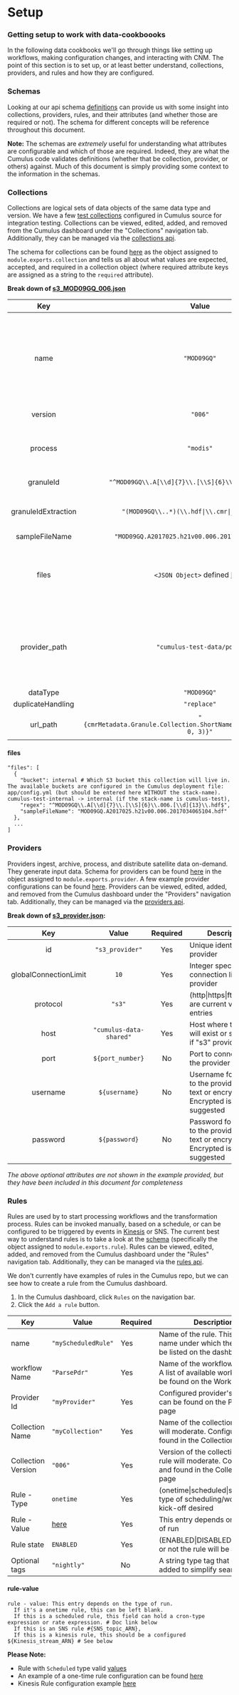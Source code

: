 # Setup

### Getting setup to work with data-cookboooks

In the following data cookbooks we'll go through things like setting up workflows, making configuration changes, and interacting with CNM. The point of this section is to set up, or at least better understand, collections, providers, and rules and how they are configured.


### Schemas

Looking at our api schema [definitions](https://github.com/nasa/cumulus/tree/master/packages/api/models/schemas.js) can provide us with some insight into collections, providers, rules, and their attributes (and whether those are required or not). The schema for different concepts will be reference throughout this document.

**Note:** The schemas are _extremely_ useful for understanding what attributes are configurable and which of those are required. Indeed, they are what the Cumulus code validates definitions (whether that be collection, provider, or others) against. Much of this document is simply providing some context to the information in the schemas.


### Collections

Collections are logical sets of data objects of the same data type and version. We have a few [test collections](https://github.com/nasa/cumulus/tree/master/example/data/collections) configured in Cumulus source for integration testing. Collections can be viewed, edited, added, and removed from the Cumulus dashboard under the "Collections" navigation tab. Additionally, they can be managed via the [collections api](https://nasa.github.io/cumulus-api/?language=Python#list-collections).

The schema for collections can be found [here](https://github.com/nasa/cumulus/tree/master/packages/api/models/schemas.js) as the object assigned to `module.exports.collection` and tells us all about what values are expected, accepted, and required in a collection object (where required attribute keys are assigned as a string to the `required` attribute).

**Break down of [s3_MOD09GQ_006.json](https://github.com/nasa/cumulus/tree/master/example/data/collections/s3_MOD09GQ_006.json)**

|Key  |Value|Required  |Description|
|:---:|:-----:|:--------:|---|
|name |`"MOD09GQ"`|Yes|The name attribute designates the name of the collection. This is the name under which the collection will be displayed on the dashboard|
|version|`"006"`|Yes|A version tag for the collection|
|process|`"modis"`|Yes|The options for this are found in "ChooseProcess and in workflows.yml|
|granuleId|`"^MOD09GQ\\.A[\\d]{7}\\.[\\S]{6}\\.006.[\\d]{13}$"`|Yes|REGEX to match granuleId|
|granuleIdExtraction|`"(MOD09GQ\\..*)(\\.hdf\|\\.cmr\|_ndvi\\.jpg)"`|Yes|REGEX that extracts granuleId from file names|
|sampleFileName|`"MOD09GQ.A2017025.h21v00.006.2017034065104.hdf"`|Yes|...|
|files|`<JSON Object>` defined [here](#files)|Yes|Describe the individual files that will exist for each granule in this collection (size, browse, meta, etc.)|
|provider_path|`"cumulus-test-data/pdrs"`|No|This collection is expecting to find data in a `cumulus-test-data/pdrs` directory, whether that be in S3 or at an http endpoint|
|dataType|`"MOD09GQ"`|No|# TODO|
|duplicateHandling|`"replace"`|(replace|version|skip) determines granule duplicate handling scheme|
|url_path|`"{cmrMetadata.Granule.Collection.ShortName}/{substring(file.name, 0, 3)}"`|No|Filename without extension|


#### files
```
"files": [
  {
    "bucket": internal # Which S3 bucket this collection will live in. The available buckets are configured in the Cumulus deployment file: app/config.yml (but should be entered here WITHOUT the stack-name). cumulus-test-internal -> internal (if the stack-name is cumulus-test),
    "regex": "^MOD09GQ\\.A[\\d]{7}\\.[\\S]{6}\\.006.[\\d]{13}\\.hdf$",
    "sampleFileName": "MOD09GQ.A2017025.h21v00.006.2017034065104.hdf"
  },
  ...
]
```


### Providers

Providers ingest, archive, process, and distribute satellite data on-demand. They generate input data. Schema for providers can be found [here](https://github.com/nasa/cumulus/tree/master/packages/api/models/schemas.js) in the object assigned to `module.exports.provider`. A few example provider configurations can be found [here](https://github.com/nasa/cumulus/tree/master/example/data/providers). Providers can be viewed, edited, added, and removed from the Cumulus dashboard under the "Providers" navigation tab. Additionally, they can be managed via the [providers api](https://nasa.github.io/cumulus-api/?language=Python#list-providers).

**Break down of [s3_provider.json](https://github.com/nasa/cumulus/tree/tree/example/data/providers/s3_provider.json):**

|Key|Value|Required|Description|
|:---:|:-----:|:------:|-----------|
|id|`"s3_provider"`|Yes|Unique identifier for provider|
|globalConnectionLimit|`10`|Yes|Integer specifying the connection limit to the provider|
|protocol|`"s3"`|Yes|(http\|https\|ftp\|sftp\|s3) are current valid entries|
|host|`"cumulus-data-shared"`|Yes|Host where the files will exist or s3 bucket if "s3" provider|
|port|`${port_number}`|No|Port to connect with the provider on|
|username|`${username}`|No|Username for access to the provider. Plain-text or encrypted. Encrypted is highly suggested|
|password|`${password}`|No|Password for accces to the provider. Plain-text or encrypted. Encrypted is highly suggested|

_The above optional attributes are not shown in the example provided, but they have been included in this document for completeness_


### Rules

Rules are used by to start processing workflows and the transformation process. Rules can be invoked manually, based on a schedule, or can be configured to be triggered by events in [Kinesis](./cnm-workflow.md) or SNS. The current best way to understand rules is to take a look at the [schema](https://github.com/nasa/cumulus/tree/master/packages/api/models/schemas.js) (specifically the object assigned to `module.exports.rule`). Rules can be viewed, edited, added, and removed from the Cumulus dashboard under the "Rules" navigation tab. Additionally, they can be managed via the [rules api](https://nasa.github.io/cumulus-api/?language=Python#list-rules).

We don't currently have examples of rules in the Cumulus repo, but we can see how to create a rule from the Cumulus dashboard.
1. In the Cumulus dashboard, click `Rules` on the navigation bar.
2. Click the `Add a rule` button.

|Key|Value|Required|Description|
|---|-----|--------|-----------|
|name|`"myScheduledRule"`|Yes|Name of the rule. This is the name under which the rule will be listed on the dashboard|
|workflow Name|`"ParsePdr"`|Yes|Name of the workflow to be run. A list of available workflows can be found on the Workflows page|
|Provider Id|`"myProvider"`|Yes|Configured provider's iD. This can be found on the Providerse page|
|Collection Name|`"myCollection"`|Yes|Name of the collection this rule will moderate. Configured and found in the Collections page|
|Collection Version|`"006"`|Yes|Version of the collection this rule will moderate. Configured and found in the Collections page|
|Rule - Type|`onetime`|Yes|(onetime\|scheduled\|sns\|kinesis) type of scheduling/workflow kick-off desired|
|Rule - Value|[here](#rule-value)|Yes|This entry depends on the type of run|
|Rule state|`ENABLED`|Yes|(ENABLED\|DISABLED) whether or not the rule will be active|
|Optional tags|`"nightly"`|No|A string type tag that can be added to simplify search|

#### rule-value
```
rule - value: This entry depends on the type of run.
  If it's a onetime rule, this can be left blank.
  If this is a scheduled rule, this field can hold a cron-type expression or rate expression. # Doc link below
  If this is an SNS rule #{SNS_topic_ARN},
  If this is a kinesis rule, this should be a configured ${Kinesis_stream_ARN} # See below
```

**Please Note:**
* Rule with `Scheduled` type valid [values](https://docs.aws.amazon.com/AmazonCloudWatch/latest/events/ScheduledEvents.html)
* An example of a one-time rule configuration can be found [here](./hello-world.md/#execution)
* Kinesis Rule configuration example [here](./cnm-workflow.md#rule-configuration)

